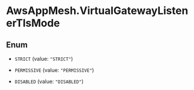 # AwsAppMesh.VirtualGatewayListenerTlsMode

## Enum


* `STRICT` (value: `"STRICT"`)

* `PERMISSIVE` (value: `"PERMISSIVE"`)

* `DISABLED` (value: `"DISABLED"`)


